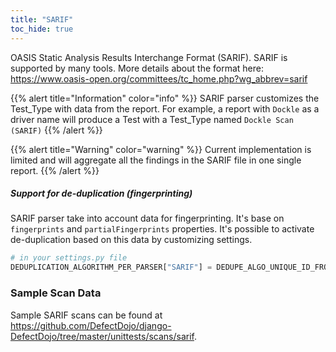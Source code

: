 ```yaml
---
title: "SARIF"
toc_hide: true
---
```

OASIS Static Analysis Results Interchange Format (SARIF). SARIF is
supported by many tools. More details about the format here:
<https://www.oasis-open.org/committees/tc_home.php?wg_abbrev=sarif>

{{% alert title="Information" color="info" %}}
SARIF parser customizes the Test_Type with data from the report.
For example, a report with `Dockle` as a driver name will produce a Test with a Test_Type named `Dockle Scan (SARIF)`
{{% /alert %}}

{{% alert title="Warning" color="warning" %}}
Current implementation is limited and will aggregate all the findings in the SARIF file in one single report.
{{% /alert %}}

##### Support for de-duplication (fingerprinting)

SARIF parser take into account data for fingerprinting. It's base on `fingerprints` and `partialFingerprints` properties.
It's possible to activate de-duplication based on this data by customizing settings.

```Python
# in your settings.py file
DEDUPLICATION_ALGORITHM_PER_PARSER["SARIF"] = DEDUPE_ALGO_UNIQUE_ID_FROM_TOOL_OR_HASH_CODE
```

### Sample Scan Data
Sample SARIF scans can be found at https://github.com/DefectDojo/django-DefectDojo/tree/master/unittests/scans/sarif.